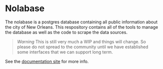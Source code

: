 # Nolabase

The nolabase is a postgres database containing all public information about the city of New Orleans.
This respository contains all of the tools to manage the database as well as the code to scrape the data sources.

> *Warning* This is still very much a WIP and things will change. So please do not spread to the community until we have
> established some interfaces that we can support long term.

See the [documentation site](https://nolabase.codeforneworleans.org) for more info.
